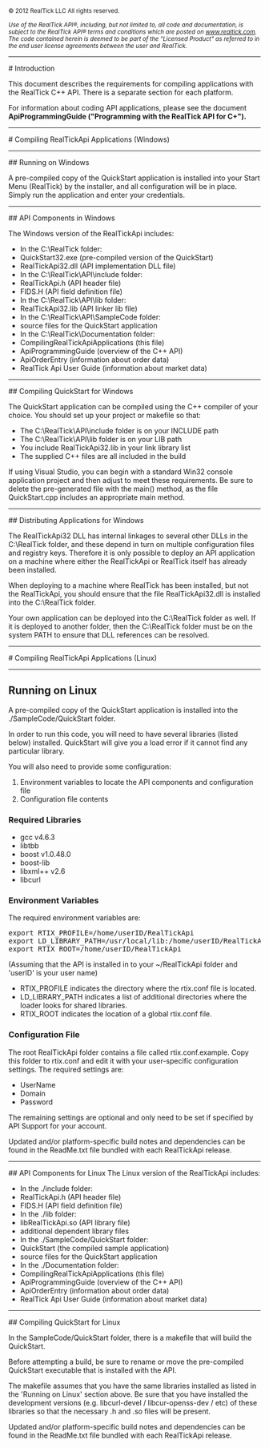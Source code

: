 <small>
© 2012 RealTick LLC All rights reserved.

<em>Use of the RealTick API®, including, but not limited to, all code and
documentation, is subject to the RealTick API® terms and conditions which are
posted on www.realtick.com.  The code contained herein is deemed to be part of
the "Licensed Product" as referred to in the end user license agreements
between the user and RealTick.</em>
</small>

<hr />
# Introduction

This document describes the requirements for compiling applications with the RealTick C++ API.  There is a separate section for each platform.

For information about coding API applications, please see the document <b>ApiProgrammingGuide ("Programming with the RealTick API for C+").</b>

<hr />
# Compiling RealTickApi Applications (Windows)

<hr />
## Running on Windows

A pre-compiled copy of the QuickStart application is installed into your Start Menu (RealTick) by the installer, and all configuration will be in place.  Simply run the application and enter your credentials.

<hr />
## API Components in Windows

The Windows version of the RealTickApi includes:

- In the C:\RealTick folder:
 - QuickStart32.exe (pre-compiled version of the QuickStart)
 - RealTickApi32.dll (API implementation DLL file)
- In the C:\RealTick\API\include folder:
 - RealTickApi.h (API header file)
 - FIDS.H (API field definition file)
- In the C:\RealTick\API\lib folder:
 - RealTickApi32.lib (API linker lib file)
- In the C:\RealTick\API\SampleCode folder:
 - source files for the QuickStart application
- In the C:\RealTick\Documentation folder:
 - CompilingRealTickApiApplications (this file)
 - ApiProgrammingGuide (overview of the C++ API)
 - ApiOrderEntry (information about order data)
 - RealTick Api User Guide (information about market data)


<hr />
## Compiling QuickStart for Windows

The QuickStart application can be compiled using the C++ compiler of your choice.  You should set up your project or makefile so that:

- The C:\RealTick\API\include folder is on your INCLUDE path
- The C:\RealTick\API\lib folder is on your LIB path
- You include RealTickApi32.lib in your link library list
- The supplied C++ files are all included in the build

If using Visual Studio, you can begin with a standard Win32 console application project and then adjust to meet these requirements.  Be sure to delete the pre-generated file with the main() method, as the file QuickStart.cpp includes an appropriate main method.



<hr />
## Distributing Applications for Windows

The RealTickApi32 DLL has internal linkages to several other DLLs in the C:\RealTick folder, and these depend in turn on multiple configuration files and registry keys.  Therefore it is only possible to deploy an API application on a machine where either the RealTickApi or RealTick itself has already been installed.

When deploying to a machine where RealTick has been installed, but not the RealTickApi, you should ensure that the file RealTickApi32.dll is installed into the C:\RealTick folder.

Your own application can be deployed into the C:\RealTick folder as well.  If it is deployed to another folder, then the C:\RealTick folder must be on the system PATH to ensure that DLL references can be resolved.



<hr />
# Compiling RealTickApi Applications (Linux)
<hr />

## Running on Linux

A pre-compiled copy of the QuickStart application is installed into the ./SampleCode/QuickStart folder.

In order to run this code, you will need to have several libraries (listed below) installed.  QuickStart will give you a load error if it cannot find any particular library.

You will also need to provide some configuration:

1.  Environment variables to locate the API components and configuration file
2.  Configuration file contents

### Required Libraries

 - gcc v4.6.3
 - libtbb
 - boost v1.0.48.0
 - boost-lib
 - libxml++ v2.6
 - libcurl


### Environment Variables

The required environment variables are:
<pre>
export RTIX_PROFILE=/home/userID/RealTickApi
export LD_LIBRARY_PATH=/usr/local/lib:/home/userID/RealTickApi/lib
export RTIX_ROOT=/home/userID/RealTickApi
</pre>

(Assuming that the API is installed in to your ~/RealTickApi folder and 'userID' is your user name)

 - RTIX\_PROFILE indicates the directory where the rtix.conf file is located. 
 - LD\_LIBRARY\_PATH indicates a list of additional directories where the loader looks for shared libraries.
 - RTIX\_ROOT indicates the location of a global rtix.conf file.

### Configuration File

The root RealTickApi folder contains a file called rtix.conf.example.  Copy this folder to rtix.conf and edit it with your user-specific configuration settings.  The required settings are:

 - UserName
 - Domain
 - Password

The remaining settings are optional and only need to be set if specified by API Support for your account.

Updated and/or platform-specific build notes and dependencies can be found in the ReadMe.txt file bundled with each RealTickApi release.


<hr />
## API Components for Linux
The Linux version of the RealTickApi includes:

- In the ./include folder:
 - RealTickApi.h (API header file)
 - FIDS.H (API field definition file)
- In the ./lib folder:
 - libRealTickApi.so (API library file)
 - additional dependent library files
- In the ./SampleCode/QuickStart folder:
 - QuickStart (the compiled sample application)
 - source files for the QuickStart application
- In the ./Documentation folder:
 - CompilingRealTickApiApplications (this file)
 - ApiProgrammingGuide (overview of the C++ API)
 - ApiOrderEntry (information about order data)
 - RealTick Api User Guide (information about market data)


<hr />
## Compiling QuickStart for Linux

In the SampleCode/QuickStart folder, there is a makefile that will build the QuickStart.

Before attempting a build, be sure to rename or move the pre-compiled QuickStart executable that is installed with the API.

The makefile assumes that you have the same libraries installed as listed in the 'Running on Linux' section above.  Be sure that you have installed the development versions (e.g. libcurl-devel / libcur-openss-dev / etc) of these libraries so that the necessary .h and .so files will be present.

Updated and/or platform-specific build notes and dependencies can be found in the ReadMe.txt file bundled with each RealTickApi release.

